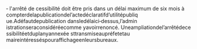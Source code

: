 ‐ l'arrêté de cessibilité doit être pris dans un délai maximum de six mois à compterdelapublicationdel’actedéclaratifd’utilitépubliq ue.Adéfautdepublication dansledélaici‐dessus,l’admin istrationseraconsidéréecomme yavoirrenoncé.
Uneampliationdel’arrêtédece ssibilitéetduplanyannexée sttransmiseaupréfetetau maireintéresséspouraffichageenleursbureaux.